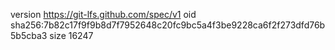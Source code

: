 version https://git-lfs.github.com/spec/v1
oid sha256:7b82c17f9f9b8d7f7952648c20fc9bc5a4f3be9228ca6f2f273dfd76b5b5cba3
size 16247
